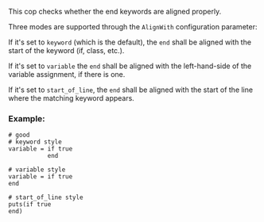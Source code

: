 This cop checks whether the end keywords are aligned properly.

Three modes are supported through the `AlignWith` configuration
parameter:

If it's set to `keyword` (which is the default), the `end`
shall be aligned with the start of the keyword (if, class, etc.).

If it's set to `variable` the `end` shall be aligned with the
left-hand-side of the variable assignment, if there is one.

If it's set to `start_of_line`, the `end` shall be aligned with the
start of the line where the matching keyword appears.

### Example:
    # good
    # keyword style
    variable = if true
               end

    # variable style
    variable = if true
    end

    # start_of_line style
    puts(if true
    end)